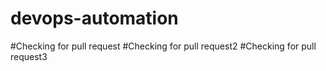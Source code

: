 # devops-automation
#Checking for pull request
#Checking for pull request2
#Checking for pull request3

